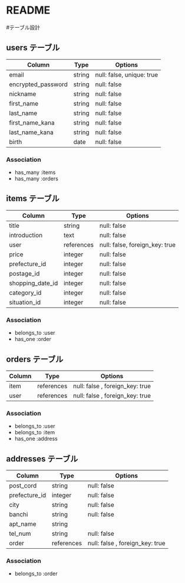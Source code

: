 # README

#テーブル設計

## users テーブル

| Column             | Type   | Options                   |
| ------------------ | ------ | ------------------------- |
| email              | string | null: false, unique: true |
| encrypted_password | string | null: false               |
| nickname           | string | null: false               |
| first_name         | string | null: false               |      
| last_name          | string | null: false               |
| first_name_kana    | string | null: false               |
| last_name_kana     | string | null: false               |
| birth              | date   | null: false               |

### Association

 - has_many :items
 - has_many :orders

## items テーブル

| Column             | Type        | Options                         |
| ------------------ | ----------- | ------------------------------- |
| title              | string      | null: false                     |
| introduction       | text        | null: false                     |
| user               | references  | null: false, foreign_key: true  |
| price              | integer     | null: false                     |
| prefecture_id      | integer     | null: false                     |
| postage_id         | integer     | null: false                     |
| shopping_date_id   | integer     | null: false                     |
| category_id        | integer     | null: false                     |
| situation_id       | integer     | null: false                     |



### Association

 - belongs_to :user
 - has_one :order

## orders テーブル

| Column    | Type       | Options                         |
| --------- | ---------- | ------------------------------- |
| item      | references | null: false , foreign_key: true |
| user      | references | null: false , foreign_key: true |

### Association

 - belongs_to :user
 - belongs_to :item
 - has_one :address

## addresses テーブル

| Column        | Type       | Options                         |
| ------------- | ---------- | ------------------------------- |
| post_cord     | string     | null: false                     |
| prefecture_id | integer    | null: false                     |
| city          | string     | null: false                     |
| banchi        | string     | null: false                     |
| apt_name      | string     |                                 |
| tel_num       | string     | null: false                     |
| order         | references | null: false , foreign_key: true |

### Association

 - belongs_to :order